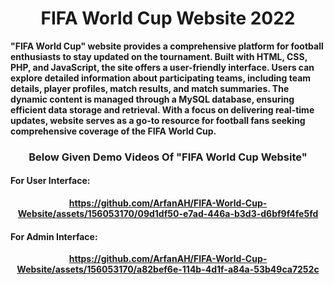 <h1 align="center">
<b>FIFA World Cup Website 2022<b/>
</h1>


"FIFA World Cup" website provides a comprehensive platform for football enthusiasts to stay updated on the tournament. Built with HTML, CSS, PHP, and JavaScript, the site offers a user-friendly interface. Users can explore detailed information about participating teams, including team details, player profiles, match results, and match summaries. The dynamic content is managed through a MySQL database, ensuring efficient data storage and retrieval. With a focus on delivering real-time updates, website serves as a go-to resource for football fans seeking comprehensive coverage of the FIFA World Cup.   

<h3 align="center">
<b>Below Given Demo Videos Of "FIFA World Cup Website"<b/>
</h3>
<h4>
  <b>For User Interface:</b>
</h4>  
  
<div align="center">
  
 https://github.com/ArfanAH/FIFA-World-Cup-Website/assets/156053170/09d1df50-e7ad-446a-b3d3-d6bf9f4fe5fd
</div>  

<h4>
  <b>For Admin Interface:</b>
</h4>  

<div align="center">
  
  https://github.com/ArfanAH/FIFA-World-Cup-Website/assets/156053170/a82bef6e-114b-4d1f-a84a-53b49ca7252c
</div> 
